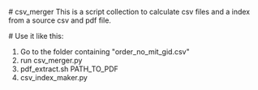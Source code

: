 # csv_merger
This is a script collection to calculate csv files and a index from a source csv and pdf file.

# Use it like this:
1) Go to the folder containing "order_no_mit_gid.csv"
2) run csv_merger.py
3) pdf_extract.sh PATH_TO_PDF
4) csv_index_maker.py